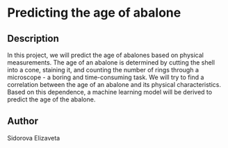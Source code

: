 # Predicting the age of abalone
## Description
In this project, we will predict the age of abalones based on physical measurements.  The age of an abalone is determined by cutting the shell into a cone, staining it, and counting the number of rings through a microscope - a boring and time-consuming task.  We will try to find a correlation between the age of an abalone and its physical characteristics. Based on this dependence, a machine learning model will be derived to predict the age of the abalone.
## Author
Sidorova Elizaveta
